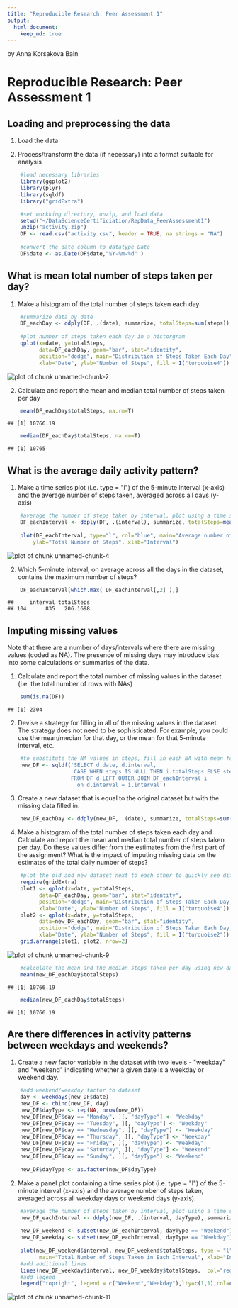 ```yaml
---
title: "Reproducible Research: Peer Assessment 1"
output: 
  html_document:
    keep_md: true
---
```

by Anna Korsakova Bain

#  Reproducible Research: Peer Assessment 1

## Loading and preprocessing the data

1. Load the data

2. Process/transform the data (if necessary) into a format suitable for analysis


 

```r
    #load necessary libraries
    library(ggplot2)
    library(plyr)
    library(sqldf)
    library("gridExtra")

    #set workking directory, unzip, and load data
    setwd("~/DataScienceCertificiation/RepData_PeerAssessment1")
    unzip("activity.zip")
    DF <- read.csv("activity.csv", header = TRUE, na.strings = "NA")
    
    #convert the date column to datatype Date
    DF$date <- as.Date(DF$date,"%Y-%m-%d" )
```


## What is mean total number of steps taken per day?

1. Make a histogram of the total number of steps taken each day



```r
    #summarize data by date
    DF_eachDay <- ddply(DF, .(date), summarize, totalSteps=sum(steps))
    
    #plot number of steps taken each day in a historgram
    qplot(x=date, y=totalSteps, 
          data=DF_eachDay, geom="bar", stat="identity",
          position="dodge", main="Distribution of Steps Taken Each Day", 
          xlab="Date", ylab="Number of Steps", fill = I("turquoise4"))
```

![plot of chunk unnamed-chunk-2](figure/unnamed-chunk-2-1.png) 


2. Calculate and report the mean and median total number of steps taken per day



```r
    mean(DF_eachDay$totalSteps, na.rm=T)
```

```
## [1] 10766.19
```

```r
    median(DF_eachDay$totalSteps, na.rm=T)
```

```
## [1] 10765
```


## What is the average daily activity pattern?

1. Make a time series plot (i.e. type = "l") of the 5-minute interval (x-axis) and the average number of steps taken, averaged across all days (y-axis)



```r
    #average the number of steps taken by interval, plot using a time series plot
    DF_eachInterval <- ddply(DF, .(interval), summarize, totalSteps=mean(steps, na.rm=T))
    
    plot(DF_eachInterval, type="l", col="blue", main="Average number of Steps Per Interval",
        ylab="Total Number of Steps", xlab="Interval")
```

![plot of chunk unnamed-chunk-4](figure/unnamed-chunk-4-1.png) 


2. Which 5-minute interval, on average across all the days in the dataset, contains the maximum number of steps?



```r
    DF_eachInterval[which.max( DF_eachInterval[,2] ),]
```

```
##     interval totalSteps
## 104      835   206.1698
```


## Imputing missing values

Note that there are a number of days/intervals where there are missing values (coded as NA). The presence of missing days may introduce bias into some calculations or summaries of the data.

1. Calculate and report the total number of missing values in the dataset (i.e. the total number of rows with NAs)



```r
    sum(is.na(DF))
```

```
## [1] 2304
```


2. Devise a strategy for filling in all of the missing values in the dataset. The strategy does not need to be sophisticated. For example, you could use the mean/median for that day, or the mean for that 5-minute interval, etc.



```r
    #to substitute the NA values in steps, fill in each NA with mean for that interval
    new_DF <- sqldf('SELECT d.date, d.interval, 
                     CASE WHEN steps IS NULL THEN i.totalSteps ELSE steps END AS noNASteps 
                    FROM DF d LEFT OUTER JOIN DF_eachInterval i 
                      on d.interval = i.interval')
```


3. Create a new dataset that is equal to the original dataset but with the missing data filled in.



```r
    new_DF_eachDay <- ddply(new_DF, .(date), summarize, totalSteps=sum(noNASteps))
```


4. Make a histogram of the total number of steps taken each day and Calculate and report the mean and median total number of steps taken per day. Do these values differ from the estimates from the first part of the assignment? What is the impact of imputing missing data on the estimates of the total daily number of steps?



```r
    #plot the old and new dataset next to each other to quickly see differences
    require(gridExtra)
    plot1 <- qplot(x=date, y=totalSteps, 
          data=DF_eachDay, geom="bar", stat="identity",
          position="dodge", main="Distribution of Steps Taken Each Day, Data with NAs", 
          xlab="Date", ylab="Number of Steps", fill = I("turquoise4"))
    plot2 <- qplot(x=date, y=totalSteps, 
          data=new_DF_eachDay, geom="bar", stat="identity",
          position="dodge", main="Distribution of Steps Taken Each Day, NAs Substituted for Interval Mean", 
          xlab="Date", ylab="Number of Steps", fill = I("turquoise2"))
    grid.arrange(plot1, plot2, nrow=2)
```

![plot of chunk unnamed-chunk-9](figure/unnamed-chunk-9-1.png) 

```r
    #calculate the mean and the median steps taken per day using new dataset
    mean(new_DF_eachDay$totalSteps)
```

```
## [1] 10766.19
```

```r
    median(new_DF_eachDay$totalSteps)
```

```
## [1] 10766.19
```


## Are there differences in activity patterns between weekdays and weekends?

1. Create a new factor variable in the dataset with two levels - "weekday" and "weekend" indicating whether a given date is a weekday or weekend day.



```r
    #add weekend/weekday factor to dataset
    day <- weekdays(new_DF$date)
    new_DF <- cbind(new_DF, day)
    new_DF$dayType <- rep(NA, nrow(new_DF))
    new_DF[new_DF$day == "Monday", ][, "dayType"] <- "Weekday"
    new_DF[new_DF$day == "Tuesday", ][, "dayType"] <- "Weekday"
    new_DF[new_DF$day == "Wednesday", ][, "dayType"] <- "Weekday"
    new_DF[new_DF$day == "Thursday", ][, "dayType"] <- "Weekday"
    new_DF[new_DF$day == "Friday", ][, "dayType"] <- "Weekday"
    new_DF[new_DF$day == "Saturday", ][, "dayType"] <- "Weekend"
    new_DF[new_DF$day == "Sunday", ][, "dayType"] <- "Weekend"
    
    new_DF$dayType <- as.factor(new_DF$dayType)
```


2. Make a panel plot containing a time series plot (i.e. type = "l") of the 5-minute interval (x-axis) and the average number of steps taken, averaged across all weekday days or weekend days (y-axis). 



```r
    #average the number of steps taken by interval, plot using a time series plot
    new_DF_eachInterval <- ddply(new_DF, .(interval, dayType), summarize, totalSteps=mean(noNASteps))
    
    new_DF_weekend <- subset(new_DF_eachInterval, dayType == "Weekend")
    new_DF_weekday <- subset(new_DF_eachInterval, dayType == "Weekday")
    
    plot(new_DF_weekend$interval, new_DF_weekend$totalSteps, type = "l", col="blue",
          main="Total Number of Steps Taken in Each Interval", xlab="Interval", ylab="Total Steps")
    #add additional lines
    lines(new_DF_weekday$interval, new_DF_weekday$totalSteps,  col="red")
    #add legend
    legend("topright", legend = c("Weekend","Weekday"),lty=c(1,1),col=c("blue","red"))
```

![plot of chunk unnamed-chunk-11](figure/unnamed-chunk-11-1.png) 
    
